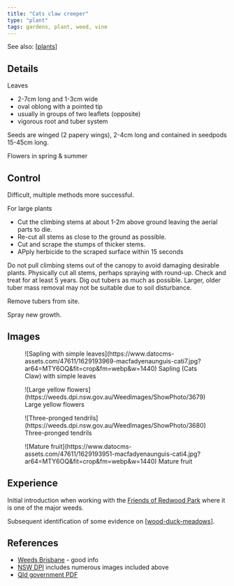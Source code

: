 ```yaml
---
title: "Cats claw creeper"
type: "plant"
tags: gardens, plant, weed, vine
---
```


See also: [[plants]]


## Details

Leaves 

- 2-7cm long and 1-3cm wide
- oval oblong with a pointed tip
- usually in groups of two leaflets (opposite)
- vigorous root and tuber system

Seeds are winged (2 papery wings), 2-4cm long and contained in seedpods 15-45cm long.

Flowers in spring & summer

## Control

Difficult, multiple methods more successful.

For large plants 

- Cut the climbing stems at about 1-2m above ground leaving the aerial parts to die. 
- Re-cut all stems as close to the ground as possible.
- Cut and scrape the stumps of thicker stems.
- APply herbicide to the scraped surface within 15 seconds

Do not pull climbing stems out of the canopy to avoid damaging desirable plants. Physically cut all stems, perhaps spraying with round-up. Check and treat for at least 5 years. Dig out tubers as much as possible. Larger, older tuber mass removal may not be suitable due to soil disturbance.

Remove tubers from site.

Spray new growth.

## Images

<figure markdown>
![Sapling with simple leaves](https://www.datocms-assets.com/47611/1629193969-macfadyenaunguis-cati7.jpg?ar64=MTY6OQ&fit=crop&fm=webp&w=1440)
<caption>Sapling (Cats Claw) with simple leaves</caption>
</figure>

<figure markdown>
![Large yellow flowers](https://weeds.dpi.nsw.gov.au/WeedImages/ShowPhoto/3679)
<caption>Large yellow flowers</caption>
</figure>

<figure markdown>
![Three-pronged tendrils](https://weeds.dpi.nsw.gov.au/WeedImages/ShowPhoto/3680)
<caption>Three-pronged tendrils</caption>
</figure>

<figure markdown>
![Mature fruit](https://www.datocms-assets.com/47611/1629193951-macfadyenaunguis-cati4.jpg?ar64=MTY6OQ&fit=crop&fm=webp&w=1440)
<caption>Mature fruit</caption>
</figure>


## Experience

Initial introduction when working with the [Friends of Redwood Park](https://fep.org.au/our-parks/redwood-park/) where it is one of the major weeds. 

Subsequent identification of some evidence on [[wood-duck-meadows]].

## References

- [Weeds Brisbane](https://weeds.brisbane.qld.gov.au/weeds/cats-claw-creeper) - good info
- [NSW DPI](https://weeds.dpi.nsw.gov.au/Weeds/Details/33) includes numerous images included above
- [Qld government PDF](https://www.publications.qld.gov.au/ckan-publications-attachments-prod/resources/3b1dfe71-8d68-409a-a2ad-a9e2739432c0/cats-claw-creeper.pdf?ETag=0167385ad2e69f2c7f0b664fd76697e1)


[//begin]: # "Autogenerated link references for markdown compatibility"
[plants]: plants "Plants"
[wood-duck-meadows]: ../wood-duck-meadows "Wood duck meadows"
[//end]: # "Autogenerated link references"